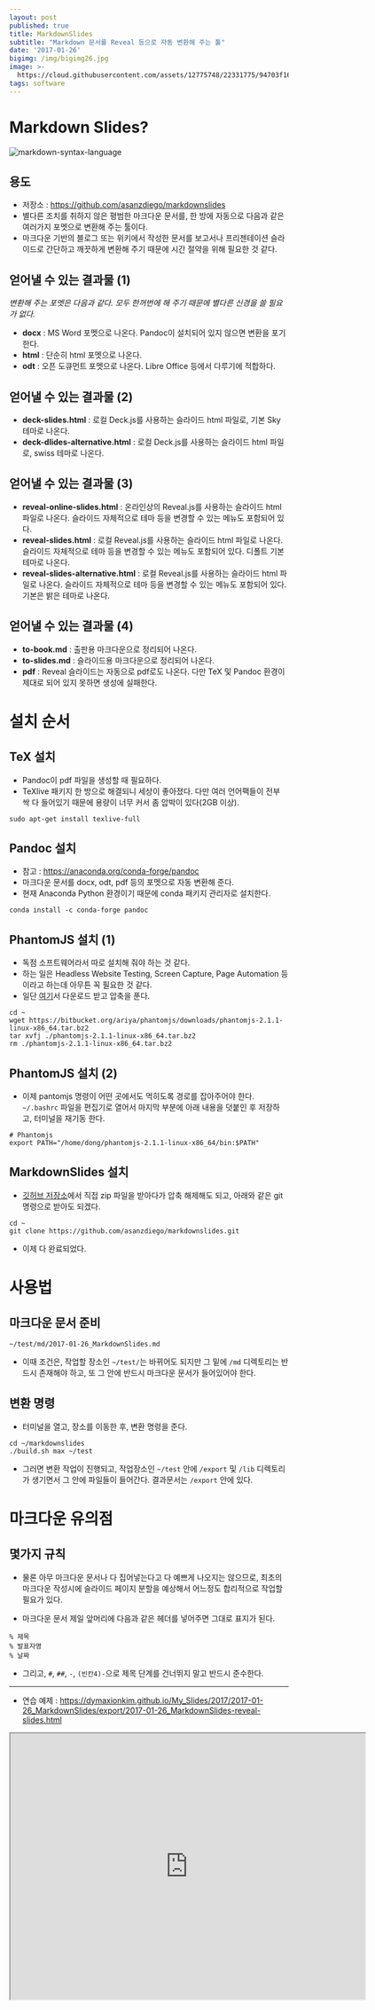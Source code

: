 ```yaml
---
layout: post
published: true
title: MarkdownSlides
subtitle: "Markdown 문서를 Reveal 등으로 자동 변환해 주는 툴"
date: '2017-01-26'
bigimg: /img/bigimg26.jpg
image: >-
  https://cloud.githubusercontent.com/assets/12775748/22331775/94703f16-e410-11e6-9bdc-53c801f470e4.png
tags: software
---
```


# Markdown Slides?

![markdown-syntax-language](https://cloud.githubusercontent.com/assets/12775748/22331775/94703f16-e410-11e6-9bdc-53c801f470e4.png)


## 용도

- 저장소 : <https://github.com/asanzdiego/markdownslides>
- 별다른 조치를 취하지 않은 평범한 마크다운 문서를, 한 방에 자동으로 다음과 같은 여러가지 포멧으로 변환해 주는 툴이다.
- 마크다운 기반의 블로그 또는 위키에서 작성한 문서를 보고서나 프리젠테이션 슬라이드로 간단하고 깨끗하게 변환해 주기 때문에 시간 절약을 위해 필요한 것 같다.


## 얻어낼 수 있는 결과물 (1)

_변환해 주는 포멧은 다음과 같다.  모두 한꺼번에 해 주기 때문에 별다른 신경을 쓸 필요가 없다._

- __docx__ : MS Word 포멧으로 나온다.  Pandoc이 설치되어 있지 않으면 변환을 포기한다.
- __html__ : 단순히 html 포멧으로 나온다.
- __odt__ : 오픈 도큐먼트 포멧으로 나온다.  Libre Office 등에서 다루기에 적합하다.

## 얻어낼 수 있는 결과물 (2)

- __deck-slides.html__ : 로컬 Deck.js를 사용하는 슬라이드 html 파일로, 기본 Sky 테마로 나온다.
- __deck-dlides-alternative.html__ : 로컬 Deck.js를 사용하는 슬라이드 html 파일로, swiss 테마로 나온다.

## 얻어낼 수 있는 결과물 (3)

- __reveal-online-slides.html__ : 온라인상의 Reveal.js를 사용하는 슬라이드 html 파일로 나온다.  슬라이드 자체적으로 테마 등을 변경할 수 있는 메뉴도 포함되어 있다.
- __reveal-slides.html__ : 로컬 Reveal.js를 사용하는 슬라이드 html 파일로 나온다.  슬라이드 자체적으로 테마 등을 변경할 수 있는 메뉴도 포함되어 있다.  디폴트 기본 테마로 나온다.
- __reveal-slides-alternative.html__ : 로컬 Reveal.js를 사용하는 슬라이드 html 파일로 나온다.  슬라이드 자체적으로 테마 등을 변경할 수 있는 메뉴도 포함되어 있다.  기본은 밝은 테마로 나온다.

## 얻어낼 수 있는 결과물 (4)

- __to-book.md__ : 출판용 마크다운으로 정리되어 나온다.
- __to-slides.md__ : 슬라이드용 마크다운으로 정리되어 나온다.
- __pdf__ : Reveal 슬라이드는 자동으로 pdf로도 나온다.  다만 TeX 및 Pandoc 환경이 제대로 되어 있지 못하면 생성에 실패한다.


# 설치 순서

## TeX 설치

- Pandoc이 pdf 파일을 생성할 때 필요하다.
- TeXlive 패키지 한 방으로 해결되니 세상이 좋아졌다.  다만 여러 언어팩들이 전부 싹 다 들어있기 때문에 용량이 너무 커서 좀 압박이 있다(2GB 이상).

```
sudo apt-get install texlive-full
```


## Pandoc 설치

- 참고 : https://anaconda.org/conda-forge/pandoc
- 마크다운 문서를 docx, odt, pdf 등의 포멧으로 자동 변환해 준다.
- 현재 Anaconda Python 환경이기 때문에 conda 패키지 관리자로 설치한다.

```
conda install -c conda-forge pandoc
```


## PhantomJS 설치 (1)

- 독점 소프트웨어라서 따로 설치해 줘야 하는 것 같다.
- 하는 일은 Headless Website Testing, Screen Capture, Page Automation 등이라고 하는데 아무튼 꼭 필요한 것 같다.
- 일단 [여기](http://phantomjs.org/download.html)서 다운로드 받고 압축을 푼다.

```
cd ~
wget https://bitbucket.org/ariya/phantomjs/downloads/phantomjs-2.1.1-linux-x86_64.tar.bz2
tar xvfj ./phantomjs-2.1.1-linux-x86_64.tar.bz2
rm ./phantomjs-2.1.1-linux-x86_64.tar.bz2
```

## PhantomJS 설치 (2)

- 이제 pantomjs 명령이 어떤 곳에서도 먹히도록 경로를 잡아주어야 한다.  `~/.bashrc` 파일을 편집기로 열어서 마지막 부분에 아래 내용을 덧붙인 후 저장하고, 터미널을 재기동 한다.

```
# Phantomjs
export PATH="/home/dong/phantomjs-2.1.1-linux-x86_64/bin:$PATH"
```


## MarkdownSlides 설치

- [깃허브 저장소](https://github.com/asanzdiego/markdownslides)에서 직접 zip 파일을 받아다가 압축 해제해도 되고, 아래와 같은 git 명령으로 받아도 되겠다.

```
cd ~
git clone https://github.com/asanzdiego/markdownslides.git
```

- 이제 다 완료되었다.

# 사용법

## 마크다운 문서 준비

```
~/test/md/2017-01-26_MarkdownSlides.md
```

- 이때 조건은, 작업할 장소인 `~/test/`는 바뀌어도 되지만 그 밑에 `/md` 디렉토리는 반드시 존재해야 하고, 또 그 안에 반드시 마크다운 문서가 들어있어야 한다.


## 변환 명령

- 터미널을 열고, 장소를 이동한 후, 변환 명령을 준다.

```
cd ~/markdownslides
./build.sh max ~/test
```

- 그러면 변환 작업이 진행되고, 작업장소인 `~/test` 안에 `/export` 및 `/lib` 디렉토리가 생기면서 그 안에 파일들이 들어간다.  결과문서는 `/export` 안에 있다.


# 마크다운 유의점

## 몇가지 규칙

- 물론 아무 마크다운 문서나 다 집어넣는다고 다 예쁘게 나오지는 않으므로, 최초의 마크다운 작성시에 슬라이드 페이지 분할을 예상해서 어느정도 합리적으로 작업할 필요가 있다.

- 마크다운 문서 제일 앞머리에 다음과 같은 헤더를 넣어주면 그대로 표지가 된다.

```
% 제목
% 발표자명
% 날짜
```

- 그리고, `#`, `##`, `-`, `(빈칸4)-`으로 제목 단계를 건너뛰지 말고 반드시 준수한다.


-----

* 연습 예제 : <https://dymaxionkim.github.io/My_Slides/2017/2017-01-26_MarkdownSlides/export/2017-01-26_MarkdownSlides-reveal-slides.html>

<iframe src="https://dymaxionkim.github.io/My_Slides/2017/2017-01-26_MarkdownSlides/export/2017-01-26_MarkdownSlides-reveal-slides.html" width="640" height="480">

# 끝!



